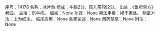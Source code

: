 序号：14178
名称：冰片散
组成：牛脑2分，孩儿茶1钱2分。
出处：《鲁府禁方》卷四。
主治：伤手疮。
加减：None
功效：None
用法用量：掺于患处。
制备方法：上为细末。
临床应用：None
各家论述：None
用药禁忌：None
附注：None
